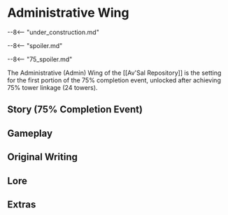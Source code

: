 # Administrative Wing

--8<-- "under_construction.md"

--8<-- "spoiler.md"

--8<-- "75_spoiler.md"

The Administrative (Admin) Wing of the [[Av'Sal Repository]] is the setting for the first portion of the 75% completion event, unlocked after achieving 75% tower linkage (24 towers).

## Story (75% Completion Event)

## Gameplay

## Original Writing

## Lore

## Extras